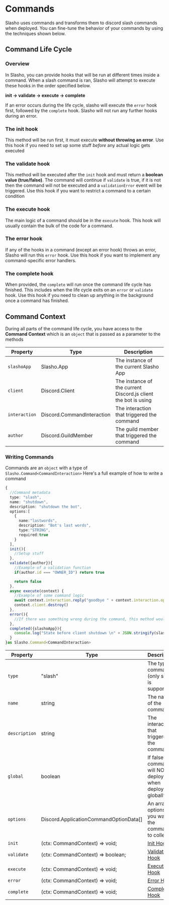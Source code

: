 # Commands
Slasho uses commands and transforms them to discord slash commands when deployed. You can fine-tune the behavior of your commands by using the techniques shown below.

## Command Life Cycle
### Overview
In Slasho, you can provide hooks that will be run at different times inside a command. When a slash command is ran, Slasho will attempt to execute these hooks in the order specified below.

**init -> validate -> execute -> complete**

If an error occurs during the life cycle, slasho will execute the ``error`` hook first, followed by the ``complete`` hook. Slasho will not run any further hooks during an error.

### The init hook
This method will be run first, it must execute **without throwing an error**. Use this hook if you need to set up some stuff _before_ any actual logic gets executed

### The validate hook
This method will be executed after the ``init`` hook and must return a **boolean value (true/false)**. The command will continue if ``validate`` is true, if it is not then the command will not be executed and a ``validationError`` event will be triggered. Use this hook if you want to restrict a command to a certain condition

### The execute hook
The main logic of a command should be in the ``execute`` hook. This hook will usually contain the bulk of the code for a command.

### The error hook
If any of the hooks in a command (except an error hook) throws an error, Slasho will run this ``error`` hook. Use this hook if you want to implement any command-specific error handlers.

### The complete hook
When provided, the ``complete`` will run once the command life cycle has finished. This includes when the life cycle exits on an ``error`` or ``validate`` hook. Use this hook if you need to clean up anything in the background once a command has finished.

## Command Context
During all parts of the command life cycle, you have access to the **Command Context** which is an ``object`` that is passed as a parameter to the methods

| Property| Type | Description |
|---------|------|-------------|
|``slashoApp``|Slasho.App| The instance of the current Slasho App|
|``client``|Discord.Client| The instance of the current Discord.js client the bot is using|
|``interaction``|Discord.CommandInteraction| The interaction that triggered the command|
|``author``|Discord.GuildMember| The guild member that triggered the command|

### Writing Commands
Commands are an ``object`` with a type of ``Slasho.Command<CommandInteraction>``
Here's a full example of how to write a command
```ts
{
  //Command metadata
  type: "slash",
  name: "shutdown",
  description: "shutdown the bot",
  options:[
    {
      name:"lastwords",
      description: "Bot's last words",
      type:"STRING",
      required:true
    }
  ],
  init(){
    //Setup stuff
  },
  validate({author}){
    //Example of a validation function
    if(author.id === "OWNER_ID") return true

    return false
  },
  async execute(context) {
    //Example of some command logic
    await context.interaction.reply("goodbye " + context.interaction.options.getString("lastwords"))
    context.client.destroy()
  },
  error(){
    //If there was something wrong during the command, this method would have been executed
  },
  completed({slashoApp}){
    console.log("State before client shutdown \n" + JSON.stringify(slashoApp.state))
  }
}as Slasho.Command<CommandInteraction>
```

| Property| Type | Description | Required |
|---------|------|-------------|----------|
|``type``|"slash"| The type of command (only slash is supported)|Yes
|``name``|string| The name of the command|Yes
|``description``|string| The interaction that triggered the command|Yes
|``global``|boolean| If false, the command will NOT be deployed when deploying globally| No (default=true)
|``options``|Discord.ApplicationCommandOptionData[]| An array of options that you want the command to collect|No
|``init``|(ctx: CommandContext) => void;|[Init Hook](#The-init-hook)|No
|``validate``|(ctx: CommandContext) => boolean;|[Validate Hook](#The-validate-hook)|No
|``execute``|(ctx: CommandContext) => void;|[Execute Hook](#The-execute-hook)|No
|``error``|(ctx: CommandContext) => void;|[Error Hook](#The-error-hook)|No
|``complete``|(ctx: CommandContext) => void;|[Complete Hook](#The-complete-hook)|No